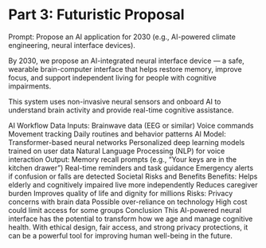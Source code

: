 
# Part 3: Futuristic Proposal 

Prompt: Propose an AI application for 2030 (e.g., AI-powered climate engineering, neural interface devices).

By 2030, we propose an AI-integrated neural interface device — a safe, wearable brain-computer interface that helps restore memory, improve focus, and support independent living for people with cognitive impairments.

This system uses non-invasive neural sensors and onboard AI to understand brain activity and provide real-time cognitive assistance.

AI Workflow
Data Inputs:
Brainwave data (EEG or similar)
Voice commands
Movement tracking
Daily routines and behavior patterns
AI Model:
Transformer-based neural networks
Personalized deep learning models trained on user data
Natural Language Processing (NLP) for voice interaction
Output:
Memory recall prompts (e.g., “Your keys are in the kitchen drawer”)
Real-time reminders and task guidance
Emergency alerts if confusion or falls are detected
Societal Risks and Benefits
Benefits:
Helps elderly and cognitively impaired live more independently
Reduces caregiver burden
Improves quality of life and dignity for millions
Risks:
Privacy concerns with brain data
Possible over-reliance on technology
High cost could limit access for some groups
Conclusion
This AI-powered neural interface has the potential to transform how we age and manage cognitive health. With ethical design, fair access, and strong privacy protections, it can be a powerful tool for improving human well-being in the future.
